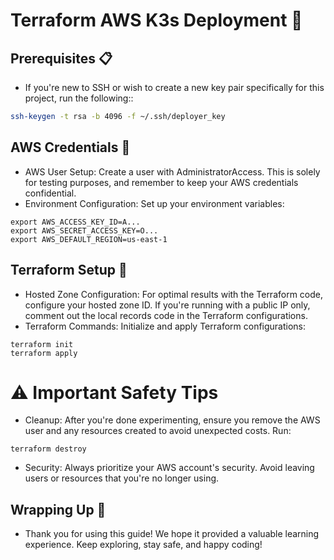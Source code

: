 # Terraform AWS K3s Deployment 🚀

## Prerequisites 📋
- If you're new to SSH or wish to create a new key pair specifically for this project, run the following::
```bash
ssh-keygen -t rsa -b 4096 -f ~/.ssh/deployer_key
```

## AWS Credentials 🛅
- AWS User Setup: Create a user with AdministratorAccess. This is solely for testing purposes, and remember to keep your AWS credentials confidential.
- Environment Configuration: Set up your environment variables:
```
export AWS_ACCESS_KEY_ID=A...
export AWS_SECRET_ACCESS_KEY=O...
export AWS_DEFAULT_REGION=us-east-1
```


## Terraform Setup 🌱
- Hosted Zone Configuration: For optimal results with the Terraform code, configure your hosted zone ID. If you're running with a public IP only, comment out the local records code in the Terraform configurations.
- Terraform Commands: Initialize and apply Terraform configurations:
```
terraform init
terraform apply
```

# ⚠️ Important Safety Tips
- Cleanup: After you're done experimenting, ensure you remove the AWS user and any resources created to avoid unexpected costs. Run:
```
terraform destroy
```
- Security: Always prioritize your AWS account's security. Avoid leaving users or resources that you're no longer using.
## Wrapping Up 🎁
- Thank you for using this guide! We hope it provided a valuable learning experience. Keep exploring, stay safe, and happy coding!